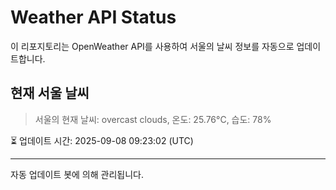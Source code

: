 
# Weather API Status

이 리포지토리는 OpenWeather API를 사용하여 서울의 날씨 정보를 자동으로 업데이트합니다.

## 현재 서울 날씨
> 서울의 현재 날씨: overcast clouds, 온도: 25.76°C, 습도: 78%

⏳ 업데이트 시간: 2025-09-08 09:23:02 (UTC)

---
자동 업데이트 봇에 의해 관리됩니다.
